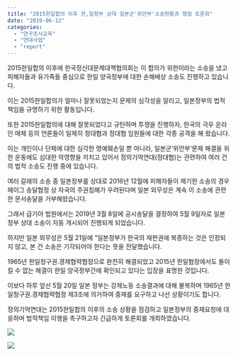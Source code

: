 ```yaml
---
title: "2015한일합의 이후 한,일정부 상대 일본군'위안부'소송현황과 쟁점 토론회"
date: "2019-06-12"
categories: 
  - "연구조사교육"
  - "연대사업"
  - "report"
---
```


2015한일합의 이후에 한국정신대문제대책협의회는 이 합의가 위헌이라는 소송을 냈고 피해자들과 유가족들 중심으로 한일 양국정부에 대한 손해배상 소송도 진행하고 있습니다.

이는 2015한일합의가 얼마나 잘못되었는지 문제의 심각성을 알리고, 일본정부의 법적책임을 규명하기 위한 활동입니다.

또한 2015한일합의에 대해 잘못되었다고 규탄하며 투쟁을 진행하자, 한국의 극우 온라인 매체 등의 언론들이 일제히 정대협과 정대협 임원들에 대한 각종 공격을 해 왔습니다.

이는 개인이나 단체에 대한 심각한 명예훼손일 뿐 아니라, 일본군‘위안부’문제 해결을 위한 운동에도 심대한 악영향을 끼치고 있어서 정의기억연대(정대협)는 관련하여 여러 건의 법적 소송도 진행 중에 있습니다.

여러 갈래의 소송 중 일본정부를 상대로 2016년 12월에 피해자들이 제기한 소송의 경우 헤이그 송달협정 상 자국의 주권침해가 우려된다며 일본 외무성은 계속 이 소송에 관련한 문서송달을 거부해왔습니다.

그래서 급기야 법원에서는 2019년 3월 8일에 공시송달을 결정하여 5월 9일자로 일본정부 상대 소송이 자동 개시되어 진행되게 되었습니다.

하지만 일본 외무성은 5월 21일에 “일본정부가 한국의 재판권에 복종하는 것은 인정되지 않고, 본 건 소송은 기각되어야 한다는 뜻을 전달했습니다.

1965년 한일청구권.경제협력협정으로 완전히 해결되었고 2015년 한일협정에서도 돌이킬 수 없는 해결이 한일 양국정부간에 확인되고 있다는 입장을 표명한 것입니다.

이보다 하루 앞선 5월 20일 일본 정부는 강제노동 소송결과에 대해 불복하며 1965년 한일청구권.경제협력협정 제3조에 의거하여 중재를 요구하고 나선 상황이기도 합니다.

정의기억연대는 2015한일합의 이후의 소송 상황을 점검하고 일본정부의 중재요청에 대응하며 법적책임 이행을 촉구하고자 긴급하게 토론회를 개최하였습니다.

![](https://r2.womenandwar.net/2019/07/6월-12일-토론회-1024x767.jpg)

![](https://r2.womenandwar.net/2019/07/5cf79818518b61814774-682x1024.jpg)
